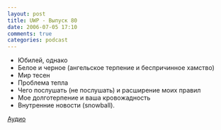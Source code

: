 ```yaml
---
layout: post
title: UWP - Выпуск 80
date: 2006-07-05 17:10
comments: true
categories: podcast
---
```

- Юбилей, однако
- Белое и черное (ангельское терпение и беспричинное хамство)
- Мир тесен
- Проблема тепла
- Чего послушать (не послушать) и расширение моих правил
- Мое долготерпение и ваша кровожадность
- Внутренние новости (snowball).

[Аудио](https://podcast.umputun.com/media/ump_podcast80.mp3)
<audio src="https://podcast.umputun.com/media/ump_podcast80.mp3" preload="none">
